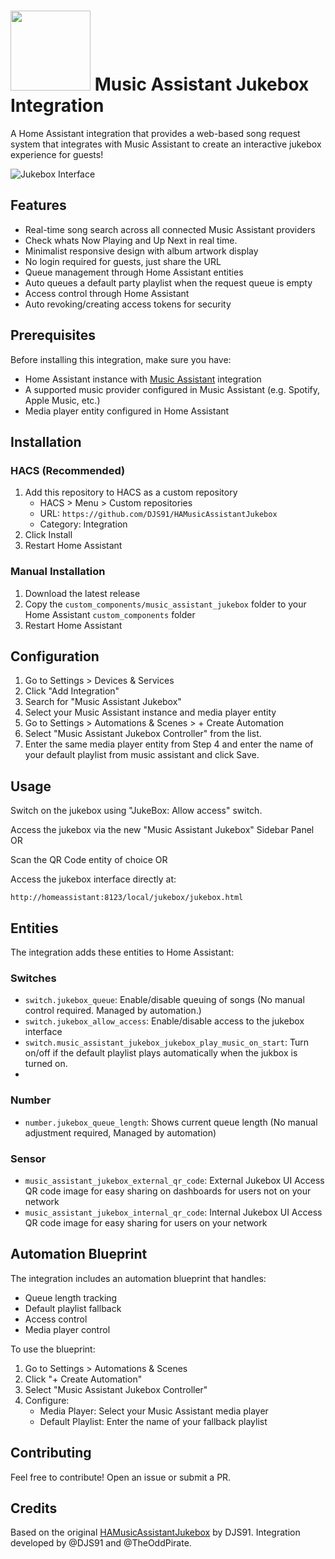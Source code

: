 # <img src="https://github.com/PilaScat/HAMusicAssistantJukebox/blob/main/logo.png" width="128" height="128"> Music Assistant Jukebox Integration

A Home Assistant integration that provides a web-based song request system that integrates with Music Assistant to create an interactive jukebox experience for guests!

![Jukebox Interface](https://github.com/PilaScat/HAMusicAssistantJukebox/blob/main/showcase.avifs?raw=true)

## Features
- Real-time song search across all connected Music Assistant providers
- Check whats Now Playing and Up Next in real time.
- Minimalist responsive design with album artwork display
- No login required for guests, just share the URL
- Queue management through Home Assistant entities
- Auto queues a default party playlist when the request queue is empty
- Access control through Home Assistant
- Auto revoking/creating access tokens for security

## Prerequisites

Before installing this integration, make sure you have:
- Home Assistant instance with [Music Assistant](https://github.com/music-assistant/hass-music-assistant) integration
- A supported music provider configured in Music Assistant (e.g. Spotify, Apple Music, etc.)
- Media player entity configured in Home Assistant

## Installation

### HACS (Recommended)
1. Add this repository to HACS as a custom repository
   - HACS > Menu > Custom repositories
   - URL: `https://github.com/DJS91/HAMusicAssistantJukebox`
   - Category: Integration
2. Click Install
3. Restart Home Assistant

### Manual Installation
1. Download the latest release
2. Copy the `custom_components/music_assistant_jukebox` folder to your Home Assistant `custom_components` folder
3. Restart Home Assistant

## Configuration

1. Go to Settings > Devices & Services
2. Click "Add Integration"
3. Search for "Music Assistant Jukebox"
4. Select your Music Assistant instance and media player entity
5. Go to Settings > Automations & Scenes > + Create Automation
6. Select "Music Assistant Jukebox Controller" from the list.
7. Enter the same media player entity from Step 4 and enter the name of your default playlist from music assistant and click Save.

## Usage
Switch on the jukebox using "JukeBox: Allow access" switch.

Access the jukebox via the new "Music Assistant Jukebox" Sidebar Panel OR

Scan the QR Code entity of choice OR 

Access the jukebox interface directly at:
```
http://homeassistant:8123/local/jukebox/jukebox.html
```

## Entities
The integration adds these entities to Home Assistant:

### Switches
- `switch.jukebox_queue`: Enable/disable queuing of songs (No manual control required. Managed by automation.)
- `switch.jukebox_allow_access`: Enable/disable access to the jukebox interface
- `switch.music_assistant_jukebox_jukebox_play_music_on_start`: Turn on/off if the default playlist plays automatically when the jukbox is turned on.
- 
### Number
- `number.jukebox_queue_length`: Shows current queue length (No manual adjustment required, Managed by automation)

### Sensor
- `music_assistant_jukebox_external_qr_code`: External Jukebox UI Access QR code image for easy sharing on dashboards for users not on your network
- `music_assistant_jukebox_internal_qr_code`: Internal Jukebox UI Access QR code image for easy sharing for users on your network

## Automation Blueprint

The integration includes an automation blueprint that handles:
- Queue length tracking
- Default playlist fallback
- Access control
- Media player control

To use the blueprint:
1. Go to Settings > Automations & Scenes
2. Click "+ Create Automation"
3. Select "Music Assistant Jukebox Controller"
4. Configure:
   - Media Player: Select your Music Assistant media player
   - Default Playlist: Enter the name of your fallback playlist

## Contributing

Feel free to contribute! Open an issue or submit a PR.

## Credits

Based on the original [HAMusicAssistantJukebox](https://github.com/DJS91/HAMusicAssistantJukebox) by DJS91.
Integration developed by @DJS91 and @TheOddPirate.